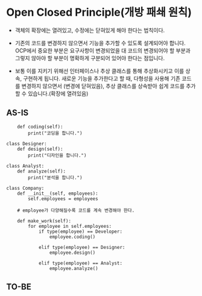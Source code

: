 # Open Closed Principle(개방 패쇄 원칙)

- 객체의 확장에는 열려있고, 수정에는 닫혀있게 해야 한다는 법칙이다.

- 기존의 코드를 변경하지 않으면서 기능을 추가할 수 있도록 설계되어야 합니다. OCP에서 중요한 부분은 요구사항이 변경되었을 대 코드의 변경되어야 할 부분과 그렇지 않아야 할 부분이 명확하게 구분되어 있어야 한다는 점입니다.

- 보통 이를 지키기 위해선 인터페이스나 추상 클래스를 통해 추상화시키고 이를 상속, 구현하게 됩니다. 새로운 기능을 추가한다고 할 때, 다형성을 사용해 기존 코드를 변경하지 않으면서 (변경에 닫혀있음), 추상 클래스를 상속받아 쉽게 코드를 추가할 수 있습니다.(확장에 열려있음)

## AS-IS

```class Developer:
    def coding(self):
        print("코딩을 합니다.")

class Designer:
    def design(self):
        print("디자인을 합니다.")

class Analyst:
    def analyze(self):
        print("분석을 합니다.")

class Company:
    def __init__(self, employees):
        self.employees = employees

    # employee가 다양해질수록 코드를 계속 변경해야 한다.

    def make_work(self):
        for employee in self.employees:
            if type(employee) == Developer:
                employee.coding()

            elif type(employee) == Designer:
                employee.design()

            elif type(employee) == Analyst:
                employee.analyze()

```

## TO-BE
